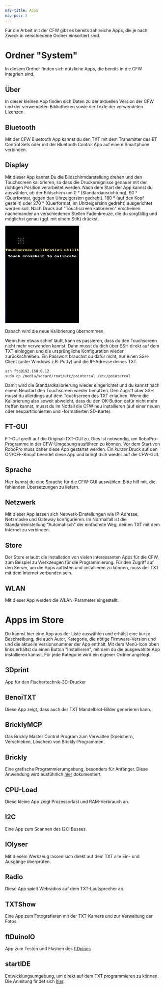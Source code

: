 ```yaml
---
nav-title: Apps
nav-pos: 3
---
```

Für die Arbeit mit der CFW gibt es bereits zahlreiche Apps, die je nach Zweck in verschiedene Ordner einsortiert sind.

# Ordner "System"

In diesem Ordner finden sich nützliche Apps, die bereits in die CFW integriert sind.

## Über

In dieser kleinen App finden sich Daten zu der aktuellen Version der CFW und der verwendeten Bibliotheken sowie die Texte der verwendeten Lizenzen.

## Bluetooth

Mit der CFW Bluetooth App kannst du den TXT mit dem Transmitter des BT Control Sets oder mit der Bluetooth Control App auf einem Smartphone verbinden. 

## Display

Mit dieser App kannst Du die Bildschirmdarstellung drehen und den Touchscreen kalibrieren, so dass die Druckereignisse genauer mit der richtigen Position verarbeitet werden.
Nach dem Start der App kannst du auswählen, ob der Bildschirm um 0 ° (Standardausrichtung), 90 ° (Querformat, gegen den Uhrzeigersinn gedreht), 180 ° (auf den Kopf gestellt) oder 270 ° (Querformat, im Uhrzeigersinn gedreht) ausgerichtet werden soll. Nach Druck auf "Touchscreen kalibrieren" erscheinen nacheinander an verschiedenen Stellen Fadenkreuze, die du sorgfältig und möglichst genau (ggf. mit einem Stift) drückst.

![Display](../../media/touchscreencalibration.png "App zur Kalibrierung des Touchscreen")

Danach wird die neue Kalibrierung übernommen.

Wenn hier etwas schief läuft, kann es passieren, dass du den Touchscreen nicht mehr verwenden kannst. Dann musst du dich über SSH direkt auf dem TXT einloggen und die ursprüngliche Konfiguration wieder zurückschreiben. Ein Passwort brauchst du dafür nicht, nur einen SSH-Client (unter Windows z.B. Putty) und die IP-Adresse deines TXT.

    ssh ftc@192.168.0.12
    sudo cp /media/sdcard/root/etc/pointercal /etc/pointercal
    
Damit wird die Standardkalibrierung wieder eingerichtet und du kannst nach einem Neustart den Touchscreen wieder benutzen. Den Zugriff über SSH musst du allerdings auf dem Touchscreen des TXT erlauben. Wenn die Kalibrierung also soweit abweicht, dass du den OK-Button dafür nicht mehr treffen kannst, musst du im Notfall die CFW neu installieren (auf einer neuen oder neupartitionierten und -formatierten SD-Karte).   


## FT-GUI

FT-GUI greift auf die Original-TXT-GUI zu. Dies ist notwendig, um RoboPro-Programme in der CFW-Umgebung ausführen zu können. Vor dem Start von RoboPro muss daher diese App gestartet werden. Ein _kurzer_ Druck auf den ON/OFF-Knopf beendet diese App und bringt dich wieder auf die CFW-GUI.

## Sprache

Hier kannst du eine Sprache für die CFW-GUI auswählen. Bitte hilf mit, die fehlenden Übersetzungen zu liefern.

## Netzwerk

Mit dieser App lassen sich Netwerk-Einstellungen wie IP-Adresse, Netzmaske und Gateway konfigurieren. Im Normalfall ist die Standardeinstellung "Automatisch" der einfachste Weg, deinen TXT mit dem Internet zu verbinden.

## Store

Der Store erlaubt die Installation von vielen interessanten Apps für die CFW, zum Beispiel zu Werkzeugen für die Programmierung. Für den Zugriff auf den Server, um die Apps auflisten und installieren zu können, muss der TXT mit dem Internet verbunden sein. 

## WLAN

Mit dieser App werden die WLAN-Parameter eingestellt.

# Apps im Store

Du kannst hier eine App aus der Liste auswählen und erhälst eine kurze Beschreibung, die auch Autor, Kategorie, die nötige Firmware-Version und und die aktuelle Versionsnummer der App enthält. Mit dem Menü-Icon oben links erhältst du einen Button "Installieren", mit dem du die ausgewählte App installieren kannst. Für jede Kategorie wird ein eigener Ordner angelegt.

## 3Dprint

App für den Fischertechnik-3D-Drucker

## BenoiTXT

Diese App zeigt, dass auch der TXT Mandelbrot-Bilder generieren kann.

## BricklyMCP

Das Brickly Master Control Program zum Verwalten (Speichern, Verschieben, Löschen) von Brickly-Programmen.

## Brickly

Eine grafische Programmierumgebung, besonders für Anfänger. Diese Anwendung wird ausführlich [hier](../programming/brickly) dokumentiert.

## CPU-Load

Diese kleine App zeigt Prozessorlast und RAM-Verbrauch an.

## I2C

Eine App zum Scannen des I2C-Busses.

## IOlyser

Mit diesem Werkzeug lassen sich direkt auf dem TXT alle Ein- und Ausgänge überprüfen.

## Radio

Diese App spielt Webradios auf dem TXT-Lautsprecher ab.

## TXTShow

Eine App zum Fotografieren mit der TXT-Kamera und zur Verwaltung der Fotos.

## ftDuinoIO

App zum Testen und Flashen des [ftDuinos](http://ftduino.de)

## startIDE

Entwicklungsumgebung, um direkt auf dem TXT programmieren zu können. Die Anleitung findet sich [hier](../programming/startide). 






